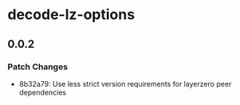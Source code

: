 # decode-lz-options

## 0.0.2

### Patch Changes

- 8b32a79: Use less strict version requirements for layerzero peer dependencies
